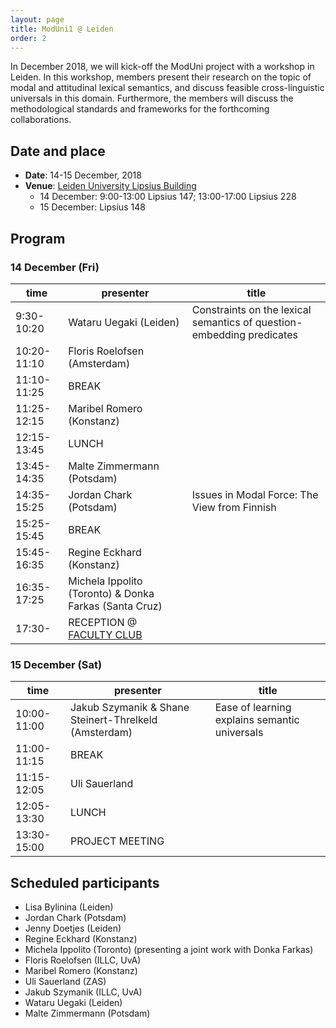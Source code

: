 ```yaml
---
layout: page
title: ModUni1 @ Leiden
order: 2
---
```


In December 2018, we will kick-off the ModUni project with a workshop in
Leiden. In this workshop, members present their research on the topic of modal
and attitudinal lexical semantics, and discuss feasible cross-linguistic
universals in this domain. Furthermore, the members will discuss the
methodological standards and frameworks for the forthcoming collaborations.

## Date and place

* **Date**: 14-15 December, 2018
* **Venue**: [Leiden University Lipsius Building](https://www.universiteitleiden.nl/en/locations/lipsius-building)
	- 14 December: 9:00-13:00 Lipsius 147; 13:00-17:00 Lipsius 228
	- 15 December: Lipsius 148
	
## Program

### 14 December (Fri)

| time        	| presenter                                              	| title                                                                 	|
|-------------	|--------------------------------------------------------	|-----------------------------------------------------------------------	|
| 9:30-10:20  	| Wataru Uegaki (Leiden)                                 	| Constraints on the lexical semantics of question-embedding predicates 	|
| 10:20-11:10 	| Floris Roelofsen (Amsterdam)                           	|                                                                       	|
| 11:10-11:25 	| BREAK                                                  	|                                                                       	|
| 11:25-12:15 	| Maribel Romero (Konstanz)                              	|                                                                       	|
| 12:15-13:45 	| LUNCH                                                  	|                                                                       	|
| 13:45-14:35 	| Malte Zimmermann (Potsdam)                             	|                                                                       	|
| 14:35-15:25 	| Jordan Chark (Potsdam)                                 	| Issues in Modal Force: The View from Finnish                          	|
| 15:25-15:45 	| BREAK                                                  	|                                                                       	|
| 15:45-16:35 	| Regine Eckhard (Konstanz)                              	|                                                                       	|
| 16:35-17:25 	| Michela Ippolito (Toronto) & Donka Farkas (Santa Cruz) 	|                                                                       	|
| 17:30-        | RECEPTION @ [FACULTY CLUB](https://www.staff.universiteitleiden.nl/buildings-and-facilities/catering-and-events/faculty-club/faculty-club/humanities?cf=humanities) | |

### 15 December (Sat)

| time        	| presenter                                             	| title                                         	|
|-------------	|-------------------------------------------------------	|-----------------------------------------------	|
| 10:00-11:00 	| Jakub Szymanik & Shane Steinert-Threlkeld (Amsterdam) 	| Ease of learning explains semantic universals 	|
| 11:00-11:15 	| BREAK                                                 	|                                               	|
| 11:15-12:05 	| Uli Sauerland                                         	|                                               	|
| 12:05-13:30 	| LUNCH                                                 	|                                               	|
| 13:30-15:00 	| PROJECT MEETING                                       	|                                               	|


## Scheduled participants

- Lisa Bylinina (Leiden)
- Jordan Chark (Potsdam)
- Jenny Doetjes (Leiden)
- Regine Eckhard (Konstanz)
- Michela Ippolito (Toronto) (presenting a joint work with Donka Farkas)
- Floris Roelofsen (ILLC, UvA)
- Maribel Romero (Konstanz)
- Uli Sauerland (ZAS)
- Jakub Szymanik (ILLC, UvA)
- Wataru Uegaki (Leiden)
- Malte Zimmermann (Potsdam)


